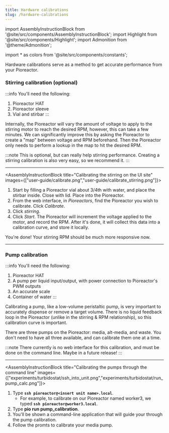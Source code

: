 ```yaml
---
title: Hardware calibrations
slug: /hardware-calibrations
---
```


import AssemblyInstructionBlock from '@site/src/components/AssemblyInstructionBlock';
import Highlight from '@site/src/components/Highlight';
import Admonition from '@theme/Admonition';

import * as colors from '@site/src/components/constants';


Hardware calibrations serve as a method to get accurate performance from your Pioreactor.


### Stirring calibration (optional)

:::info
You'll need the following:
1. Pioreactor HAT
2. Pioreactor sleeve
3. Vial and stirbar
:::

Internally, the Pioreactor will vary the amount of voltage to apply to the stirring motor to reach the desired RPM, however, this can take a few minutes. We can significantly improve this by asking the Pioreactor to create a "map" between voltage and RPM beforehand. Then the Pioreactor only needs to perform a lookup in the map to hit the desired RPM.

:::note
This is optional, but can really help stirring performance. Creating a stirring calibration is also very easy, so we recommend it.
:::

-----

<AssemblyInstructionBlock title="Calibrating the stirring on the UI site" images={["user-guide/calibrate.png","user-guide/calibrate_stirring.png"]}>

1. Start by filling a Pioreactor vial about 3/4th with water, and place the stirbar inside. Close with lid. Place into the Pioreactor.
2. From the web interface, in _Pioreactors_, find the Pioreactor you wish to calibrate. Click _Calibrate_.
3. Click _stirring_.
4. Click _Start_. The Pioreactor will increment the voltage applied to the motor, and record the RPM. After it's done, it will collect this data into a calibration curve, and store it locally.

</AssemblyInstructionBlock>

You're done! Your stirring RPM should be much more responsive now.

-----

### Pump calibration

:::info
You'll need the following:
1. Pioreactor HAT
2. A pump per liquid input/output, with power connection to Pioreactor's PWM outputs
3. An accurate scale
4. Container of water
:::

Calibrating a pump, like a low-volume peristaltic pump, is very important to accurately dispense or remove a target volume. There is no liquid feedback loop in the Pioreactor (unlike in the stirring & RPM relationship), so this calibration curve is important.

There are three pumps on the Pioreactor: media, alt-media, and waste. You don't need to have all three available, and can calibrate them one at a time.


:::note
There currently is no web interface for this calibration, and must be done on the command line. Maybe in a future release!
:::

-----

<AssemblyInstructionBlock title="Calibrating the pumps through the command line" images={["experiments/turbidostat/ssh_into_unit.png","experiments/turbidostat/run_pump_calc.png"]}>

1. Type **`ssh pioreactor@<insert unit name>.local`**.
	*	For example, to calibrate on our Pioreactor named worker3, we typed **`ssh pioreactor@worker3.local`**.
2. Type **pio run pump_calibration**. 
3. You'll be shown a command-line application that will guide your through the pump calibration. 
4. Follow the promts to calibrate your media pump.

</AssemblyInstructionBlock>


